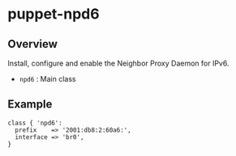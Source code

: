 # puppet-npd6

## Overview

Install, configure and enable the Neighbor Proxy Daemon for IPv6.

* `npd6` : Main class

## Example

    class { 'npd6':
      prefix    => '2001:db8:2:60a6:',
      interface => 'br0',
    }

